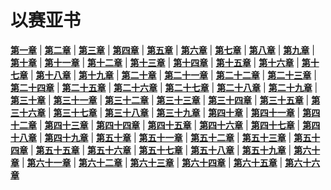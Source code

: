 # 以赛亚书
 **[第一章](圣经/圣经(吕振中译本)/lzz/290/001.md)** |
 **[第二章](圣经/圣经(吕振中译本)/lzz/290/002.md)** |
 **[第三章](圣经/圣经(吕振中译本)/lzz/290/003.md)** |
 **[第四章](圣经/圣经(吕振中译本)/lzz/290/004.md)** |
 **[第五章](圣经/圣经(吕振中译本)/lzz/290/005.md)** |
 **[第六章](圣经/圣经(吕振中译本)/lzz/290/006.md)** |
 **[第七章](圣经/圣经(吕振中译本)/lzz/290/007.md)** |
 **[第八章](圣经/圣经(吕振中译本)/lzz/290/008.md)** |
 **[第九章](圣经/圣经(吕振中译本)/lzz/290/009.md)** |
 **[第十章](圣经/圣经(吕振中译本)/lzz/290/010.md)** |
 **[第十一章](圣经/圣经(吕振中译本)/lzz/290/011.md)** |
 **[第十二章](圣经/圣经(吕振中译本)/lzz/290/012.md)** |
 **[第十三章](圣经/圣经(吕振中译本)/lzz/290/013.md)** |
 **[第十四章](圣经/圣经(吕振中译本)/lzz/290/014.md)** |
 **[第十五章](圣经/圣经(吕振中译本)/lzz/290/015.md)** |
 **[第十六章](圣经/圣经(吕振中译本)/lzz/290/016.md)** |
 **[第十七章](圣经/圣经(吕振中译本)/lzz/290/017.md)** |
 **[第十八章](圣经/圣经(吕振中译本)/lzz/290/018.md)** |
 **[第十九章](圣经/圣经(吕振中译本)/lzz/290/019.md)** |
 **[第二十章](圣经/圣经(吕振中译本)/lzz/290/020.md)** |
 **[第二十一章](圣经/圣经(吕振中译本)/lzz/290/021.md)** |
 **[第二十二章](圣经/圣经(吕振中译本)/lzz/290/022.md)** |
 **[第二十三章](圣经/圣经(吕振中译本)/lzz/290/023.md)** |
 **[第二十四章](圣经/圣经(吕振中译本)/lzz/290/024.md)** |
 **[第二十五章](圣经/圣经(吕振中译本)/lzz/290/025.md)** |
 **[第二十六章](圣经/圣经(吕振中译本)/lzz/290/026.md)** |
 **[第二十七章](圣经/圣经(吕振中译本)/lzz/290/027.md)** |
 **[第二十八章](圣经/圣经(吕振中译本)/lzz/290/028.md)** |
 **[第二十九章](圣经/圣经(吕振中译本)/lzz/290/029.md)** |
 **[第三十章](圣经/圣经(吕振中译本)/lzz/290/030.md)** |
 **[第三十一章](圣经/圣经(吕振中译本)/lzz/290/031.md)** |
 **[第三十二章](圣经/圣经(吕振中译本)/lzz/290/032.md)** |
 **[第三十三章](圣经/圣经(吕振中译本)/lzz/290/033.md)** |
 **[第三十四章](圣经/圣经(吕振中译本)/lzz/290/034.md)** |
 **[第三十五章](圣经/圣经(吕振中译本)/lzz/290/035.md)** |
 **[第三十六章](圣经/圣经(吕振中译本)/lzz/290/036.md)** |
 **[第三十七章](圣经/圣经(吕振中译本)/lzz/290/037.md)** |
 **[第三十八章](圣经/圣经(吕振中译本)/lzz/290/038.md)** |
 **[第三十九章](圣经/圣经(吕振中译本)/lzz/290/039.md)** |
 **[第四十章](圣经/圣经(吕振中译本)/lzz/290/040.md)** |
 **[第四十一章](圣经/圣经(吕振中译本)/lzz/290/041.md)** |
 **[第四十二章](圣经/圣经(吕振中译本)/lzz/290/042.md)** |
 **[第四十三章](圣经/圣经(吕振中译本)/lzz/290/043.md)** |
 **[第四十四章](圣经/圣经(吕振中译本)/lzz/290/044.md)** |
 **[第四十五章](圣经/圣经(吕振中译本)/lzz/290/045.md)** |
 **[第四十六章](圣经/圣经(吕振中译本)/lzz/290/046.md)** |
 **[第四十七章](圣经/圣经(吕振中译本)/lzz/290/047.md)** |
 **[第四十八章](圣经/圣经(吕振中译本)/lzz/290/048.md)** |
 **[第四十九章](圣经/圣经(吕振中译本)/lzz/290/049.md)** |
 **[第五十章](圣经/圣经(吕振中译本)/lzz/290/050.md)** |
 **[第五十一章](圣经/圣经(吕振中译本)/lzz/290/051.md)** |
 **[第五十二章](圣经/圣经(吕振中译本)/lzz/290/052.md)** |
 **[第五十三章](圣经/圣经(吕振中译本)/lzz/290/053.md)** |
 **[第五十四章](圣经/圣经(吕振中译本)/lzz/290/054.md)** |
 **[第五十五章](圣经/圣经(吕振中译本)/lzz/290/055.md)** |
 **[第五十六章](圣经/圣经(吕振中译本)/lzz/290/056.md)** |
 **[第五十七章](圣经/圣经(吕振中译本)/lzz/290/057.md)** |
 **[第五十八章](圣经/圣经(吕振中译本)/lzz/290/058.md)** |
 **[第五十九章](圣经/圣经(吕振中译本)/lzz/290/059.md)** |
 **[第六十章](圣经/圣经(吕振中译本)/lzz/290/060.md)** |
 **[第六十一章](圣经/圣经(吕振中译本)/lzz/290/061.md)** |
 **[第六十二章](圣经/圣经(吕振中译本)/lzz/290/062.md)** |
 **[第六十三章](圣经/圣经(吕振中译本)/lzz/290/063.md)** |
 **[第六十四章](圣经/圣经(吕振中译本)/lzz/290/064.md)** |
 **[第六十五章](圣经/圣经(吕振中译本)/lzz/290/065.md)** |
 **[第六十六章](圣经/圣经(吕振中译本)/lzz/290/066.md)**